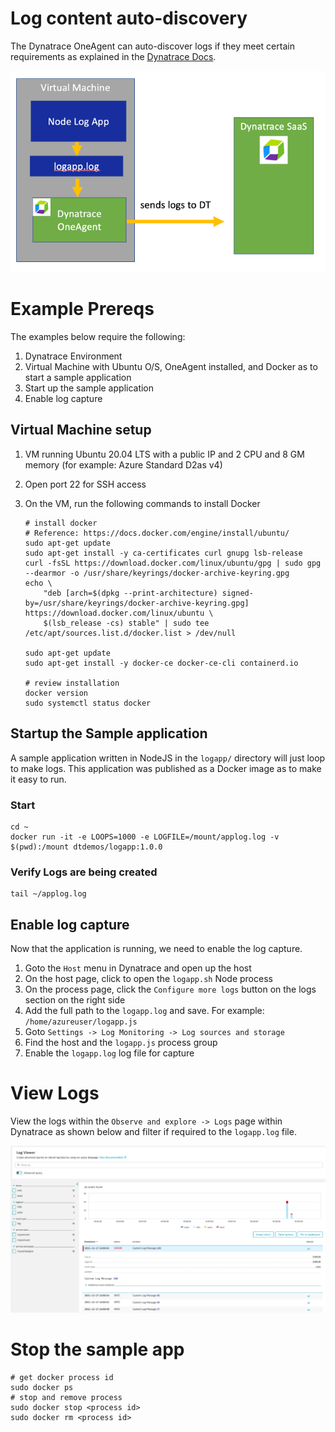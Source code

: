 # Log content auto-discovery

The Dynatrace OneAgent can auto-discover logs if they meet certain requirements as explained in the [Dynatrace Docs](https://www.dynatrace.com/support/help/how-to-use-dynatrace/log-monitoring/log-monitoring-v2/log-content-auto-discovery-v2).

![image](images/log-agent.png)

# Example Prereqs

The examples below require the following:

1. Dynatrace Environment 
1. Virtual Machine with Ubuntu O/S, OneAgent installed, and Docker as to start a sample application
1. Start up the sample application
1. Enable log capture

## Virtual Machine setup 

1. VM running Ubuntu 20.04 LTS with a public IP and 2 CPU and 8 GM memory (for example: Azure Standard D2as v4)
1. Open port 22 for SSH access 
1. On the VM, run the following commands to install Docker

    ```
    # install docker
    # Reference: https://docs.docker.com/engine/install/ubuntu/
    sudo apt-get update
    sudo apt-get install -y ca-certificates curl gnupg lsb-release
    curl -fsSL https://download.docker.com/linux/ubuntu/gpg | sudo gpg --dearmor -o /usr/share/keyrings/docker-archive-keyring.gpg
    echo \
        "deb [arch=$(dpkg --print-architecture) signed-by=/usr/share/keyrings/docker-archive-keyring.gpg] https://download.docker.com/linux/ubuntu \
        $(lsb_release -cs) stable" | sudo tee /etc/apt/sources.list.d/docker.list > /dev/null

    sudo apt-get update
    sudo apt-get install -y docker-ce docker-ce-cli containerd.io

    # review installation
    docker version
    sudo systemctl status docker
    ```

## Startup the Sample application 

A sample application written in NodeJS in the `logapp/` directory will just loop to make logs.  This application was published as a Docker image as to make it easy to run.

### Start 

```
cd ~
docker run -it -e LOOPS=1000 -e LOGFILE=/mount/applog.log -v $(pwd):/mount dtdemos/logapp:1.0.0 
```

### Verify Logs are being created

```
tail ~/applog.log
```

## Enable log capture

Now that the application is running, we need to enable the log capture.

1. Goto the `Host` menu in Dynatrace and open up the host
1. On the host page, click to open the `logapp.sh` Node process
1. On the process page, click the `Configure more logs` button on the logs section on the right side
1. Add the full path to the `logapp.log` and save.  For example: `/home/azureuser/logapp.js`
1. Goto `Settings -> Log Monitoring -> Log sources and storage`
1. Find the host and the `logapp.js` process group
1. Enable the `logapp.log` log file for capture

# View Logs

View the logs within the `Observe and explore -> Logs` page within Dynatrace as shown below and filter if required to the `logapp.log` file.

![image](images/logview.png)

# Stop the sample app 

```
# get docker process id
sudo docker ps
# stop and remove process
sudo docker stop <process id>
sudo docker rm <process id>

```